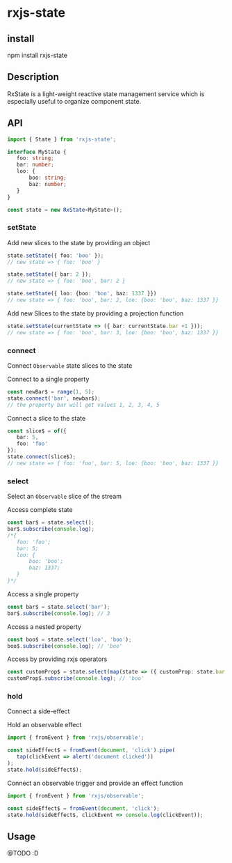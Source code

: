 # rxjs-state

## install

npm install rxjs-state

## Description
RxState is a light-weight reactive state management service which is especially useful to organize component state.

## API
 ```typescript
import { State } from 'rxjs-state';

interface MyState {
    foo: string;
    bar: number;
    loo: {
        boo: string;
        baz: number;
    }
}

const state = new RxState<MyState>();
```
### setState
Add new slices to the state by providing an object
 ```typescript
state.setState({ foo: 'boo' });
// new state => { foo: 'boo' }

state.setState({ bar: 2 });
// new state => { foo: 'boo', bar: 2 }

state.setState({ loo: {boo: 'boo', baz: 1337 }})
// new state => { foo: 'boo', bar: 2, loo: {boo: 'boo', baz: 1337 }}
```

Add new Slices to the state by providing a projection function
 ```typescript
state.setState(currentState => ({ bar: currentState.bar +1 }));
// new state => { foo: 'boo', bar: 3, loo: {boo: 'boo', baz: 1337 }}
```
### connect
Connect `Observable` state slices to the state

Connect to a single property
 ```typescript
const newBar$ = range(1, 5);
state.connect('bar', newbar$);
// the property bar will get values 1, 2, 3, 4, 5
```

Connect a slice to the state
 ```typescript
const slice$ = of({
    bar: 5,
    foo: 'foo'
});
state.connect(slice$);
// new state => { foo: 'foo', bar: 5, loo: {boo: 'boo', baz: 1337 }}
```

### select
Select an `Observable` slice of the stream

Access complete state
 ```typescript
const bar$ = state.select();
bar$.subscribe(console.log);
/*{
    foo: 'foo';
    bar: 5;
    loo: {
        boo: 'boo';
        baz: 1337;
    }
}*/
```

Access a single property
 ```typescript
const bar$ = state.select('bar');
bar$.subscribe(console.log); // 3
```

Access a nested property
 ```typescript
const boo$ = state.select('loo', 'boo');
boo$.subscribe(console.log); // 'boo'
```

Access by providing rxjs operators
 ```typescript
const customProp$ = state.select(map(state => ({ customProp: state.bar })));
customProp$.subscribe(console.log); // 'boo'
```

### hold
Connect a side-effect

Hold an observable effect
 ```typescript
import { fromEvent } from 'rxjs/observable';

const sideEffect$ = fromEvent(document, 'click').pipe(
    tap(clickEvent => alert('document clicked'))
);
state.hold(sideEffect$);
```

Connect an observable trigger and provide an effect function
 ```typescript
import { fromEvent } from 'rxjs/observable';

const sideEffect$ = fromEvent(document, 'click');
state.hold(sideEffect$, clickEvent => console.log(clickEvent));
```

## Usage

@TODO :D
